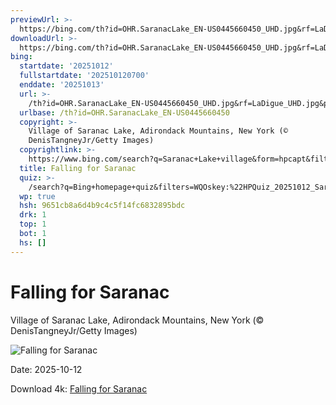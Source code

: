 ```yaml
---
previewUrl: >-
  https://bing.com/th?id=OHR.SaranacLake_EN-US0445660450_UHD.jpg&rf=LaDigue_UHD.jpg&pid=hp&w=1024&h=576&rs=1&c=4
downloadUrl: >-
  https://bing.com/th?id=OHR.SaranacLake_EN-US0445660450_UHD.jpg&rf=LaDigue_UHD.jpg&pid=hp&w=3840&h=2160&rs=1&c=4
bing:
  startdate: '20251012'
  fullstartdate: '202510120700'
  enddate: '20251013'
  url: >-
    /th?id=OHR.SaranacLake_EN-US0445660450_UHD.jpg&rf=LaDigue_UHD.jpg&pid=hp&w=3840&h=2160&rs=1&c=4
  urlbase: /th?id=OHR.SaranacLake_EN-US0445660450
  copyright: >-
    Village of Saranac Lake, Adirondack Mountains, New York (©
    DenisTangneyJr/Getty Images)
  copyrightlink: >-
    https://www.bing.com/search?q=Saranac+Lake+village&form=hpcapt&filters=HpDate%3a%2220251012_0700%22
  title: Falling for Saranac
  quiz: >-
    /search?q=Bing+homepage+quiz&filters=WQOskey:%22HPQuiz_20251012_SaranacLake%22&FORM=HPQUIZ
  wp: true
  hsh: 9651cb8a6d4b9c4c5f14fc6832895bdc
  drk: 1
  top: 1
  bot: 1
  hs: []
---
```

# Falling for Saranac

Village of Saranac Lake, Adirondack Mountains, New York (© DenisTangneyJr/Getty Images)

![Falling for Saranac](https://bing.com/th?id=OHR.SaranacLake_EN-US0445660450_UHD.jpg&rf=LaDigue_UHD.jpg&pid=hp&w=1024&h=576&rs=1&c=4)

Date: 2025-10-12

Download 4k: [Falling for Saranac](https://bing.com/th?id=OHR.SaranacLake_EN-US0445660450_UHD.jpg&rf=LaDigue_UHD.jpg&pid=hp&w=3840&h=2160&rs=1&c=4)
